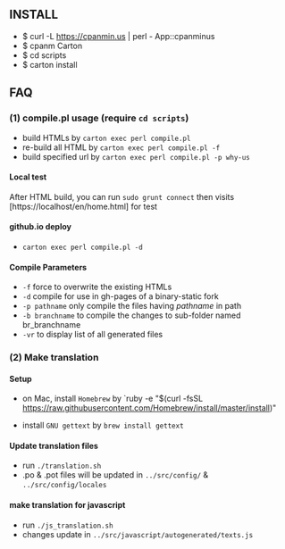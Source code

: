 ## INSTALL

* $ curl -L https://cpanmin.us | perl - App::cpanminus
* $ cpanm Carton
* $ cd scripts
* $ carton install

## FAQ

### (1) compile.pl usage (require `cd scripts`)

 * build HTMLs by `carton exec perl compile.pl`
 * re-build all HTML by `carton exec perl compile.pl -f`
 * build specified url by `carton exec perl compile.pl -p why-us`

#### Local test

After HTML build, you can run `sudo grunt connect` then visits [https://localhost/en/home.html] for test

#### github.io deploy

* `carton exec perl compile.pl -d`


#### Compile Parameters

* `-f` force to overwrite the existing HTMLs
* `-d` compile for use in gh-pages of a binary-static fork
* `-p pathname` only compile the files having *pathname* in path
* `-b branchname` to compile the changes to sub-folder named br_branchname
* `-vr` to display list of all generated files

### (2) Make translation

#### Setup
* on Mac, install `Homebrew` by `ruby -e "$(curl -fsSL https://raw.githubusercontent.com/Homebrew/install/master/install)"

* install `GNU gettext` by `brew install gettext`

#### Update translation files
* run `./translation.sh`
* .po & .pot files will be updated in `../src/config/` & `../src/config/locales`

#### make translation for javascript
* run `./js_translation.sh`
* changes update in `../src/javascript/autogenerated/texts.js`
